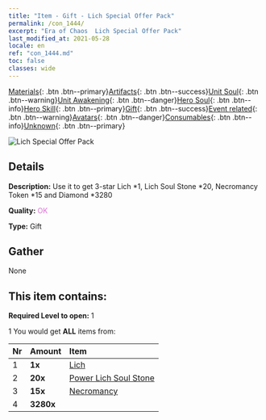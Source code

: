 ```yaml
---
title: "Item - Gift - Lich Special Offer Pack"
permalink: /con_1444/
excerpt: "Era of Chaos  Lich Special Offer Pack"
last_modified_at: 2021-05-28
locale: en
ref: "con_1444.md"
toc: false
classes: wide
---
```

 [Materials](/Items/){: .btn .btn--primary}[Artifacts](/Items/Artifacts/){: .btn .btn--success}[Unit Soul](/Items/UnitSoul/){: .btn .btn--warning}[Unit Awakening](/Items/UnitAwakening/){: .btn .btn--danger}[Hero Soul](/Items/HeroSoul/){: .btn .btn--info}[Hero Skill](/Items/HeroSkill/){: .btn .btn--primary}[Gift](/Items/Gift/){: .btn .btn--success}[Event related](/Items/Events/){: .btn .btn--warning}[Avatars](/Items/Avatars/){: .btn .btn--danger}[Consumables](/Items/Consumables/){: .btn .btn--info}[Unknown](/Items/Unknown/){: .btn .btn--primary}

 ![Lich Special Offer Pack](/images/t/i_907058.png)

## Details
 **Description:** Use it to get 3-star Lich *1, Lich Soul Stone *20, Necromancy Token *15 and Diamond *3280

 **Quality:** <span style="color: #DA70D6">OK</span>

 **Type:** Gift

## Gather

  None

## This item contains:

 **Required Level to open:** 1

 1 You would get **ALL** items  from:

  | Nr | Amount |     Item    |
  |:---|:-------|:------------|
  | 1 |  **1x** | [Lich](/units/Lich/) |  | 
  | 2 |  **20x** | [Power Lich Soul Stone](/Items/unt_301/) |  | 
  | 3 |  **15x** | [Necromancy](/Items/her_460/) |  | 
  | 4 |  **3280x** | <i class="fas fa-gem"/> |  | 
